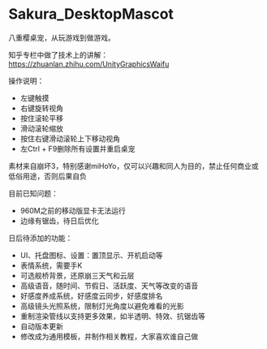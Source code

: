 # Sakura_DesktopMascot
八重樱桌宠，从玩游戏到做游戏。

知乎专栏中做了技术上的讲解：https://zhuanlan.zhihu.com/UnityGraphicsWaifu

操作说明：
- 左键触摸
- 右键旋转视角
- 按住滚轮平移
- 滑动滚轮缩放
- 按住右键滑动滚轮上下移动视角
- 左Ctrl + F9删除所有设置并重启桌宠

素材来自崩坏3，特别感谢miHoYo，仅可以兴趣和同人为目的，禁止任何商业或低俗用途，否则后果自负

目前已知问题：
- 960M之前的移动版显卡无法运行
- 边缘有锯齿，待日后优化

日后待添加的功能：
- UI、托盘图标、设置：置顶显示、开机启动等
- 表情系统，需要手K
- 可选舰桥背景，还原崩三天气和云层
- 高级语音，随时间、节假日、活跃度、天气等改变的语音
- 好感度养成系统，好感度云同步，好感度排名
- 高级镜头光照系统，限制灯光角度以避免难看的光影
- 重制渲染管线以支持更多效果，如半透明、特效、抗锯齿等
- 自动版本更新
- 修改成为通用模板，并制作相关教程，大家喜欢谁自己做
